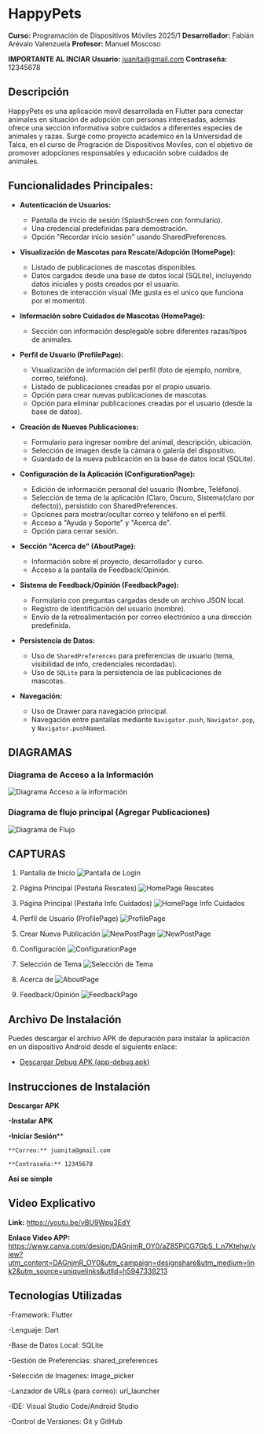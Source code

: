 # HappyPets

**Curso:** Programación de Dispositivos Móviles 2025/1
**Desarrollador:** Fabián Arévalo Valenzuela
**Profesor:** Manuel Moscoso

**IMPORTANTE AL INCIAR**
**Usuario:** juanita@gmail.com
**Contraseña:** 12345678

## Descripción

HappyPets es una aplicación movil desarrollada en Flutter para conectar animales en situación de adopción con personas interesadas, además ofrece una sección informativa sobre cuidados a diferentes especies de animales y razas. Surge como proyecto academico en la Universidad de Talca, en el curso de Progración de Dispositivos Moviles, con el objetivo de promover adopciones responsables y educación sobre cuidados de animales.

## Funcionalidades Principales:

*   **Autenticación de Usuarios:**
    *   Pantalla de inicio de sesión (SplashScreen con formulario).
    *   Una credencial predefinidas para demostración.
    *   Opción "Recordar inicio sesión" usando SharedPreferences.

*   **Visualización de Mascotas para Rescate/Adopción (HomePage):**
    *   Listado de publicaciones de mascotas disponibles.
    *   Datos cargados desde una base de datos local (SQLite), incluyendo datos iniciales y posts creados por el usuario.
    *   Botones de interacción visual (Me gusta es el unico que funciona por el momento).

*   **Información sobre Cuidados de Mascotas (HomePage):**
    *   Sección con información desplegable sobre diferentes razas/tipos de animales.

*   **Perfil de Usuario (ProfilePage):**
    *   Visualización de información del perfil (foto de ejemplo, nombre, correo, teléfono).
    *   Listado de publicaciones creadas por el propio usuario.
    *   Opción para crear nuevas publicaciones de mascotas.
    *   Opción para eliminar publicaciones creadas por el usuario (desde la base de datos).

*   **Creación de Nuevas Publicaciones:**
    *   Formulario para ingresar nombre del animal, descripción, ubicación.
    *   Selección de imagen desde la cámara o galería del dispositivo.
    *   Guardado de la nueva publicación en la base de datos local (SQLite).

*   **Configuración de la Aplicación (ConfigurationPage):**
    *   Edición de información personal del usuario (Nombre, Teléfono).
    *   Selección de tema de la aplicación (Claro, Oscuro, Sistema(claro por defecto)), persistido con SharedPreferences.
    *   Opciones para mostrar/ocultar correo y teléfono en el perfil.
    *   Acceso a "Ayuda y Soporte" y "Acerca de".
    *   Opción para cerrar sesión.

*   **Sección "Acerca de" (AboutPage):**
    *   Información sobre el proyecto, desarrollador y curso.
    *   Acceso a la pantalla de Feedback/Opinión.

*   **Sistema de Feedback/Opinión (FeedbackPage):**
    *   Formulario con preguntas cargadas desde un archivo JSON local.
    *   Registro de identificación del usuario (nombre).
    *   Envío de la retroalimentación por correo electrónico a una dirección predefinida.

*   **Persistencia de Datos:**
    *   Uso de `SharedPreferences` para preferencias de usuario (tema, visibilidad de info, credenciales recordadas).
    *   Uso de `SQLite` para la persistencia de las publicaciones de mascotas.

*   **Navegación:**
    *   Uso de Drawer para navegación principal.
    *   Navegación entre pantallas mediante `Navigator.push`, `Navigator.pop`, y `Navigator.pushNamed`.


## DIAGRAMAS
 
### Diagrama de Acceso a la Información
![Diagrama Acceso a la información](assets/diagramas/DiagramaDeEntrada.jpg)

### Diagrama de flujo principal (Agregar Publicaciones)
![Diagrama de Flujo](assets/diagramas/DiagramaDeFlujoPrincipal.jpg)

## CAPTURAS

1. Pantalla de Inicio 
![Pantalla de Login](assets/capturas/InicioSesion.jpg)

2. Página Principal (Pestaña Rescates)
![HomePage Rescates](assets/capturas/rescates.jpg)

3. Página Principal (Pestaña Info Cuidados)
![HomePage Info Cuidados](assets/capturas/cuidados.jpg)

4. Perfil de Usuario (ProfilePage)
![ProfilePage](assets/capturas/perfil.jpg)

5. Crear Nueva Publicación
![NewPostPage](assets/capturas/nuevaPublicacion.jpg)
![NewPostPage](assets/capturas/perfilPublicacion.jpg)

6. Configuración 
![ConfigurationPage](assets/capturas/configuracion.jpg)

7. Selección de Tema
![Selección de Tema](assets/capturas/tema.jpg)

8. Acerca de
![AboutPage](assets/capturas/acercade.jpg)

9. Feedback/Opinión
![FeedbackPage](assets/capturas/feedback.jpg)


## Archivo De Instalación

Puedes descargar el archivo APK de depuración para instalar la aplicación en un dispositivo Android desde el siguiente enlace:

*   [Descargar Debug APK (app-debug.apk)](apk/happypets.apk)

## Instrucciones de Instalación

**Descargar APK**

**-Instalar APK**

**-Iniciar Sesión****

    **Correo:** juanita@gmail.com

    **Contraseña:** 12345678

**Así se simple**

## Video Explicativo

**Link:**
https://youtu.be/vBU9Wpu3EdY

**Enlace Video APP:**
https://www.canva.com/design/DAGnjmR_OY0/aZ85PiCG7GbS_l_n7Ktehw/view?utm_content=DAGnjmR_OY0&utm_campaign=designshare&utm_medium=link2&utm_source=uniquelinks&utlId=h5947338213 

## Tecnologias Utilizadas

-Framework: Flutter 

-Lenguaje: Dart 

-Base de Datos Local: SQLite

-Gestión de Preferencias: shared_preferences

-Selección de Imagenes: image_picker

-Lanzador de URLs (para correo): url_launcher

-IDE: Visual Studio Code/Android Studio

-Control de Versiones: Git y GitHub

